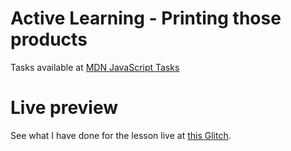 # Active Learning - Printing those products

Tasks available at [MDN JavaScript Tasks](https://developer.mozilla.org/en-US/docs/Learn/JavaScript/First_steps/Arrays#active_learning_printing_those_products)

# Live preview

See what I have done for the lesson live at [this Glitch]().
